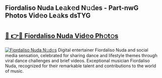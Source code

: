 ## Fiordaliso Nuda Le𝚊k𝚎d N𝚞𝚍es - Part-nwG Photos Vid𝚎o Le𝚊ks dsTYG

# <h2><a href="http://fbbxm0.evod.top/?m=Fiordaliso+Nuda">🔗 👉🔴 Fiordaliso Nuda Vid𝚎o Ph𝚘t𝚘s</a></h2>

[![Fiordaliso Nuda N𝚞d𝚎s](https://i.imgur.com/8V9OHl7.gif)](http://fbbxm0.evod.top/?m=Fiordaliso+Nuda)
Digital entertainer Fiordaliso Nuda and social media sensation, celebrated for sharing dance and lifestyle themes through viral dance challenges and brief videos. Exceptional musician Fiordaliso Nuda, recognized for their remarkable talent and contributions to the world of music. 
